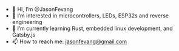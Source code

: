 - 👋 Hi, I’m @JasonFevang
- 👀 I’m interested in microcontrollers, LEDs, ESP32s and reverse engineering
- 🌱 I’m currently learning Rust, embedded linux development, and Gatsby.js
- 📫 How to reach me: jasonfevang@gmail.com
